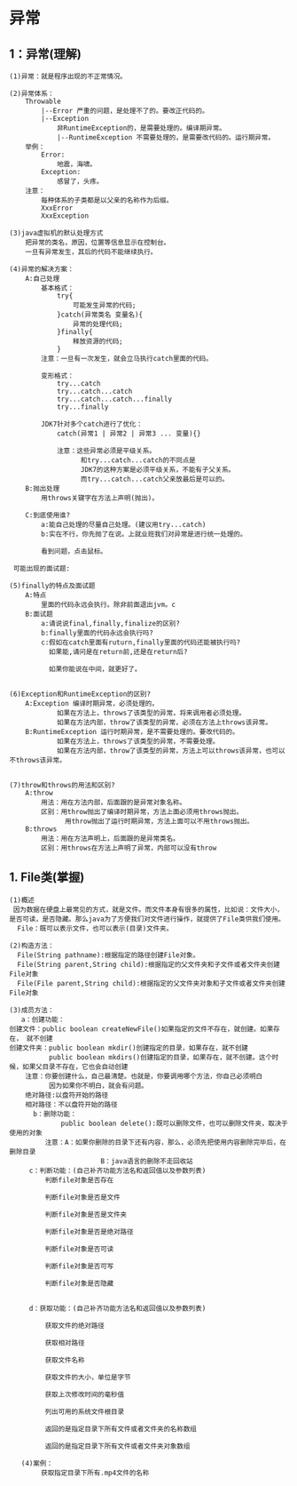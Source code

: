 # 异常

## 1：异常(理解)
	(1)异常：就是程序出现的不正常情况。

	(2)异常体系：
		Throwable
			|--Error 严重的问题，是处理不了的。要改正代码的。
			|--Exception 
                非RuntimeException的，是需要处理的。编译期异常。
				|--RuntimeException 不需要处理的，是需要改代码的。运行期异常。
		举例：
			Error:
				地震，海啸。
			Exception:
				感冒了，头疼。
		注意：
			每种体系的子类都是以父亲的名称作为后缀。
			XxxError
			XxxException

	(3)java虚拟机的默认处理方式
		把异常的类名，原因，位置等信息显示在控制台。
		一旦有异常发生，其后的代码不能继续执行。

	(4)异常的解决方案：
		A:自己处理
			基本格式：
				try{
					可能发生异常的代码;
				}catch(异常类名 变量名){
					异常的处理代码;
				}finally{
					释放资源的代码;
				}
			注意：一旦有一次发生，就会立马执行catch里面的代码。

			变形格式：
				try...catch
				try...catch...catch
				try...catch...catch...finally
				try...finally
			
			JDK7针对多个catch进行了优化：
				catch(异常1 | 异常2 | 异常3 ... 变量){}

				注意：这些异常必须是平级关系。
				      和try...catch...catch的不同点是
				      JDK7的这种方案是必须平级关系，不能有子父关系。
				      而try...catch...catch父亲放最后是可以的。
		B:抛出处理
			用throws关键字在方法上声明(抛出)。

		C:到底使用谁?
			a:能自己处理的尽量自己处理。(建议用try...catch)
			b:实在不行，你先抛了在说。上就业班我们对异常是进行统一处理的。

			看到问题，点击鼠标。

     可能出现的面试题:

	(5)finally的特点及面试题
		A:特点
			里面的代码永远会执行。除非前面退出jvm。c
		B:面试题
			a:请说说final,finally,finalize的区别?
			b:finally里面的代码永远会执行吗?
			c:假如在catch里面有ruturn,finally里面的代码还能被执行吗?
			  如果能,请问是在return前,还是在return后?

			  如果你能说在中间，就更好了。


	(6)Exception和RuntimeException的区别?
		A:Exception 编译时期异常，必须处理的。
			    如果在方法上，throws了该类型的异常，将来调用者必须处理。
			    如果在方法内部，throw了该类型的异常，必须在方法上throws该异常。
		B:RuntimeException 运行时期异常，是不需要处理的。要改代码的。
			    如果在方法上，throws了该类型的异常，不需要处理。
			    如果在方法内部，throw了该类型的异常，方法上可以throws该异常，也可以不throws该异常。


	(7)throw和throws的用法和区别?
		A:throw
			用法：用在方法内部，后面跟的是异常对象名称。
			区别：用throw抛出了编译时期异常，方法上面必须用throws抛出。
			      用throw抛出了运行时期异常，方法上面可以不用throws抛出。
		B:throws
			用法：用在方法声明上，后面跟的是异常类名。
			区别：用throws在方法上声明了异常，内部可以没有throw

## 1. File类(掌握)

    (1)概述
     因为数据在硬盘上最常见的方式，就是文件。而文件本身有很多的属性，比如说：文件大小，是否可读，是否隐藏。那么java为了方便我们对文件进行操作，就提供了File类供我们使用。
      File：既可以表示文件，也可以表示(目录)文件夹。  

    (2)构造方法：
      File(String pathname):根据指定的路径创建File对象。
	  File(String parent,String child):根据指定的父文件夹和子文件或者文件夹创建File对象
	  File(File parent,String child):根据指定的父文件夹对象和子文件或者文件夹创建File对象

    (3)成员方法：
       a：创建功能：
	创建文件：public boolean createNewFile()如果指定的文件不存在，就创建。如果存在， 就不创建
    创建文件夹：public boolean mkdir()创建指定的目录，如果存在，就不创建
		      public boolean mkdirs()创建指定的目录，如果存在，就不创建。这个时候，如果父目录不存在，它也会自动创建
        注意：你要创建什么，自己最清楚。也就是，你要调用哪个方法，你自己必须明白
		      因为如果你不明白，就会有问题。
		绝对路径:以盘符开始的路径
		相对路径：不以盘符开始的路径
	      b：删除功能：
	             public boolean delete():既可以删除文件，也可以删除文件夹，取决于使用的对象
		     注意：A：如果你删除的目录下还有内容，那么，必须先把使用内容删除完毕后，在删除目录
                           B：java语言的删除不走回收站
	     c：判断功能：(自己补齐功能方法名和返回值以及参数列表)
	         判断file对象是否存在

		     判断file对象是否是文件

             判断file对象是否是文件夹

		     判断file对象是否是绝对路径

		     判断file对象是否可读

		     判断file对象是否可写

		     判断file对象是否隐藏


         d：获取功能：(自己补齐功能方法名和返回值以及参数列表)

	         获取文件的绝对路径

		     获取相对路径

		     获取文件名称

		     获取文件的大小，单位是字节

		     获取上次修改时间的毫秒值

		     列出可用的系统文件根目录

		     返回的是指定目录下所有文件或者文件夹的名称数组

		     返回的是指定目录下所有文件或者文件夹对象数组

       (4)案例：
            获取指定目录下所有.mp4文件的名称
